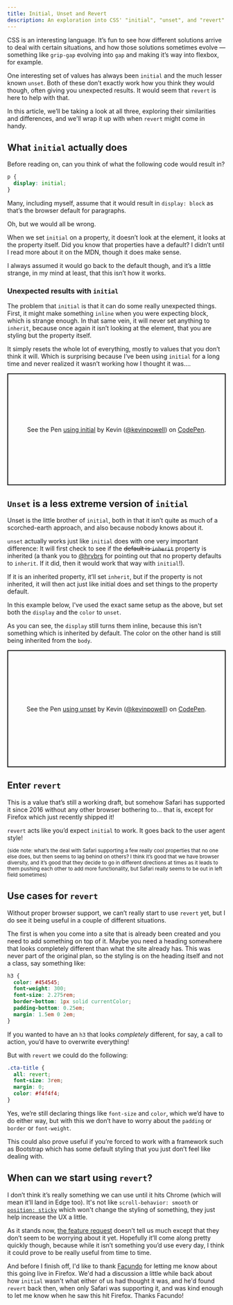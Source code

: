 ```yaml
---
title: Initial, Unset and Revert
description: An exploration into CSS' "initial", "unset", and "revert" values and when they might come in handy.
---
```


CSS is an interesting language. It’s fun to see how different solutions arrive to deal with certain situations, and how those solutions sometimes evolve — something like `grip-gap` evolving into `gap` and making it’s way into flexbox, for example.

One interesting set of values has always been `initial` and the much lesser known `unset`. Both of these don’t exactly work how you think they would though, often giving you unexpected results. It would seem that `revert` is here to help with that.

In this article, we’ll be taking a look at all three, exploring their similarities and differences, and we'll wrap it up with when `revert` might come in handy.

<!--more-->

## What `initial` actually does

Before reading on, can you think of what the following code would result in?

```css
p {
  display: initial;
}
```

Many, including myself, assume that it would result in `display: block` as that’s the browser default for paragraphs.

Oh, but we would all be wrong.

When we set `initial` on a property, it doesn’t look at the element, it looks at the property itself. Did you know that properties have a default? I didn’t until I read more about it on the MDN, though it does make sense.

I always assumed it would go back to the default though, and it’s a little strange, in my mind at least, that this isn’t how it works.

### Unexpected results with `initial`

The problem that `initial` is that it can do some really unexpected things. First, it might make something `inline` when you were expecting block, which is strange enough. In that same vein, it will never set anything to `inherit`, because once again it isn’t looking at the element, that you are styling but the property itself.

It simply resets the whole lot of everything, mostly to values that you don’t think it will. Which is surprising because I’ve been using `initial` for a long time and never realized it wasn’t working how I thought it was….

<p class="codepen" data-height="258" data-theme-id="0" data-default-tab="css,result" data-user="kevinpowell" data-slug-hash="rgvwLy" style="height: 258px; box-sizing: border-box; display: flex; align-items: center; justify-content: center; border: 2px solid; margin: 1em 0; padding: 1em;" data-pen-title="using initial">
  <span>See the Pen <a href="https://codepen.io/kevinpowell/pen/rgvwLy/">
  using initial</a> by Kevin (<a href="https://codepen.io/kevinpowell">@kevinpowell</a>)
  on <a href="https://codepen.io">CodePen</a>.</span>
</p>
<script async src="https://static.codepen.io/assets/embed/ei.js"></script>

## `Unset` is a less extreme version of `initial`

Unset is the little brother of `initial`, both in that it isn’t quite as much of a scorched-earth approach, and also because nobody knows about it.

`unset` actually works just like `initial` does with one very important difference: It will first check to see if the <strike>default is `inherit`</strike> property is inherited (a thank you to [@hrvbrs](https://twitter.com/hrvbrs) for pointing out that no property defaults to `inherit`. If it did, then it would work that way with `initial`!). 

If it is an inherited property, it’ll set `inherit`, but if the property is not inherited, it will then act just like initial does and set things to the property default.

In this example below, I've used the exact same setup as the above, but set both the `display` and the `color` to `unset`.

As you can see, the `display` still turns them inline, because this isn't something which is inherited by default. The color on the other hand is still being inherited from the `body`.

<p class="codepen" data-height="270" data-theme-id="0" data-default-tab="html,result" data-user="kevinpowell" data-slug-hash="NVMgRW" style="height: 270px; box-sizing: border-box; display: flex; align-items: center; justify-content: center; border: 2px solid; margin: 1em 0; padding: 1em;" data-pen-title="using unset">
  <span>See the Pen <a href="https://codepen.io/kevinpowell/pen/NVMgRW/">
  using unset</a> by Kevin (<a href="https://codepen.io/kevinpowell">@kevinpowell</a>)
  on <a href="https://codepen.io">CodePen</a>.</span>
</p>
<script async src="https://static.codepen.io/assets/embed/ei.js"></script>

## Enter `revert`

This is a value that’s still a working draft, but somehow Safari has supported it since 2016 without any other browser bothering to… that is, except for Firefox which just recently shipped it!

`revert` acts like you’d expect `initial` to work. It goes back to the user agent style!

<small>(side note: what’s the deal with Safari supporting a few really cool properties that no one else does, but then seems to lag behind on others? I think it’s good that we have browser diversity, and it’s good that they decide to go in different directions at times as it leads to them pushing each other to add more functionality, but Safari really seems to be out in left field sometimes)</small>

## Use cases for `revert`

Without proper browser support, we can’t really start to use `revert` yet, but I do see it being useful in a couple of different situations.

The first is when you come into a site that is already been created and you need to add something on top of it. Maybe you need a heading somewhere that looks completely different than what the site already has. This was never part of the original plan, so the styling is on the heading itself and not a class, say something like:

```css
h3 {
  color: #454545;
  font-weight: 300;
  font-size: 2.275rem;
  border-bottom: 1px solid currentColor;
  padding-bottom: 0.25em;
  margin: 1.5em 0 2em;
}
```

If you wanted to have an `h3` that looks _completely_ different, for say, a call to action, you’d have to overwrite everything!

But with `revert` we could do the following:

```css
.cta-title {
  all: revert;
  font-size: 3rem;
  margin: 0;
  color: #f4f4f4;
}
```

Yes, we’re still declaring things like `font-size` and `color`, which we’d have to do either way, but with this we don’t have to worry about the `padding` or `border` or `font-weight`.

This could also prove useful if you’re forced to work with a framework such as Bootstrap which has some default styling that you just don’t feel like dealing with.

## When can we start using `revert`?

I don’t think it’s really something we can use until it hits Chrome (which will mean it’ll land in Edge too). It's not like `scroll-behavior: smooth` or [`position: sticky`](https://www.kevinpowell.co/article/positition-fixed-vs-sticky/) which won't change the styling of something, they just help increase the UX a little.

As it stands now, [the feature request](https://bugs.chromium.org/p/chromium/issues/detail?id=579788) doesn’t tell us much except that they don’t seem to be worrying about it yet. Hopefully it’ll come along pretty quickly though, because while it isn’t something you’d use every day, I think it could prove to be really useful from time to time.

And before I finish off, I'd like to thank [Facundo](https://twitter.com/fcorradini) for letting me know about this going live in Firefox. We'd had a discussion a little while back about how `initial` wasn't what either of us had thought it was, and he'd found `revert` back then, when only Safari was supporting it, and was kind enough to let me know when he saw this hit Firefox. Thanks Facundo!
